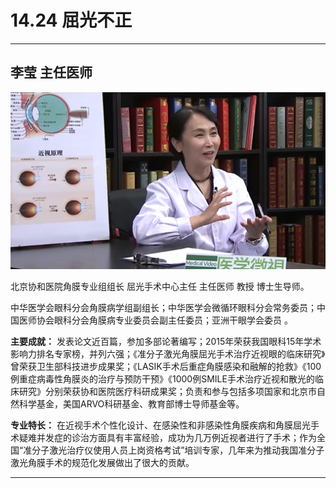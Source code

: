 # 14.24 屈光不正

---

## 李莹 主任医师

![1683872854045](image/c14_024/1683872854045.png)

北京协和医院角膜专业组组长 屈光手术中心主任 主任医师 教授 博士生导师。

中华医学会眼科分会角膜病学组副组长；中华医学会微循环眼科分会常务委员；中国医师协会眼科分会角膜病专业委员会副主任委员；亚洲干眼学会委员 。


**主要成就：** 发表论文近百篇，参加多部论著编写；2015年荣获我国眼科15年学术影响力排名专家榜，并列六强；《准分子激光角膜屈光手术治疗近视眼的临床研究》曾荣获卫生部科技进步成果奖；《LASIK手术后重症角膜感染和融解的抢救》《100例重症病毒性角膜炎的治疗与预防干预》《1000例SMILE手术治疗近视和散光的临床研究》分别荣获协和医院医疗科研成果奖；负责和参与包括多项国家和北京市自然科学基金，美国ARVO科研基金、教育部博士导师基金等。


**专业特长：** 在近视手术个性化设计、在感染性和非感染性角膜疾病和角膜屈光手术疑难并发症的诊治方面具有丰富经验，成功为几万例近视者进行了手术；作为全国“准分子激光治疗仪使用人员上岗资格考试”培训专家，几年来为推动我国准分子激光角膜手术的规范化发展做出了很大的贡献。

---

